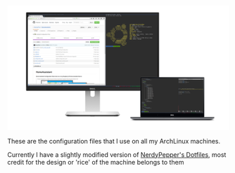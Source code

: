 ![Display](https://github.com/MarleyPlant/dotfiles/blob/master/DisplayPicture.png?raw=true)

These are the configuration files that I use on all my ArchLinux machines.


Currently I have a slightly modified version of [NerdyPepper's Dotfiles](https://github.com/nerdypepper/tree/gloom), most credit for the 
design or 'rice' of the machine belongs to them
